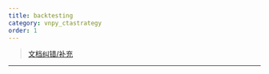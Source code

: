 ```yaml
---
title: backtesting
category: vnpy_ctastrategy
order: 1
---
```

> [文档纠错/补充](https://github.com/dumengru/docs_vnpy/tree/master/docs/_docs)
---
